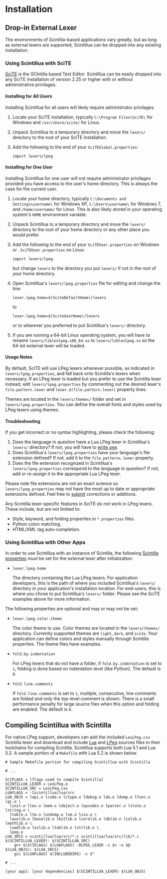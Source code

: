# Installation

## Drop-in External Lexer

The environments of Scintilla-based applications vary greatly, but as long as
external lexers are supported, Scintillua can be dropped into any existing
installation.

### Using Scintillua with SciTE

[SciTE][] is the SCIntilla based Text Editor. Scintillua can be easily dropped
into any SciTE installation of version 2.25 or higher with or without
administrative privilages.

[SciTE]: http://scintilla.org/SciTE.html

#### Installing for All Users

Installing Scintillua for all users will likely require administrator
privilages.

1. Locate your SciTE installation, typically `C:\Program Files\SciTE\` for
   Windows and `/usr/share/scite/` for Linux.
2. Unpack Scintillua to a temporary directory and move the `lexers/` directory
   to the root of your SciTE installation.
3. Add the following to the end of your `SciTEGlobal.properties`:

       import lexers/lpeg

#### Installing for One User

Installing Scintillua for one user will not require administrator privilages
provided you have access to the user's home directory. This is always the case
for the current user.

1. Locate your home directory, typically `C:\Documents and Settings\username\`
   for Windows XP, `C:\Users\username\` for Windows 7, and `/home/username/` for
   Linux. This is also likely stored in your operating system's `HOME`
   environment variable.
2. Unpack Scintillua to a temporary directory and move the `lexers/` directory
   to the root of your home directory or any other place you would prefer.
3. Add the following to the end of your `SciTEUser.properties` on Windows or
   `.SciTEUser.properties` on Linux:

       import lexers/lpeg

   but change `lexers` to the directory you put `lexers/` if not in the root of
   your home directory.
4. Open Scintillua's `lexers/lpeg.properties` file for editing and change the
   line:

       lexer.lpeg.home=$(SciteDefaultHome)/lexers

   to

       lexer.lpeg.home=$(SciteUserHome)/lexers

   or to wherever you preferred to put Scintillua's `lexers/` directory.
5. If you are running a 64-bit Linux operating system, you will have to rename
   `lexers/liblexlpeg.x86_64.so` to `lexers/liblexlpeg.so` so the 64-bit
   external lexer will be loaded.

#### Usage Notes

By default, SciTE will use LPeg lexers whenever possible, as indicated in
`lexers/lpeg.properties`, and fall back onto Scintilla's lexers when necessary.
If an LPeg lexer is loaded but you prefer to use the Scintilla lexer instead,
edit `lexers/lpeg.properties` by commenting out the desired lexer's
`file.pattern.lexer` and `lexer.$(file.pattern.lexer)` property lines.

Themes are located in the `lexers/themes/` folder and set in
`lexers/lpeg.properties`. You can define the overall fonts and styles used by
LPeg lexers using themes.

#### Troubleshooting

If you get incorrect or no syntax highlighting, please check the following:

1. Does the language in question have a Lua LPeg lexer in Scintillua's `lexers/`
   directory? If not, you will have to [write one][].
2. Does Scintillua's `lexers/lpeg.properties` have your language's file
   extension defined? If not, add it to the `file.patterns.lexer` property.
3. Does the file extension recognized in Scintillua's `lexers/lpeg.properties`
   correspond to the language in question? If not, add or re-assign it to the
   appropriate Lua LPeg lexer.

Please note file extensions are not an exact science so `lexers/lpeg.properties`
may not have the most up to date or appropriate extensions defined. Feel free
to [submit][] corrections or additions.

Any Scintilla lexer-specific features in SciTE do not work in LPeg lexers. These
include, but are not limited to:

* Style, keyword, and folding properties in `*.properties` files.
* Python colon matching.
* HTML/XML tag auto-completion.

[write one]: api/lexer.html
[submit]: README.html#Contact

### Using Scintillua with Other Apps

In order to use Scintillua with an instance of Scintilla, the following
[Scintilla properties][] *must* be set for the external lexer after
initialization:

* `lexer.lpeg.home`

  The directory containing the Lua LPeg lexers. For application developers, this
  is the path of where you included Scintillua's `lexers/` directory in your
  application's installation location. For end-users, this is where you chose to
  put Scintillua's `lexers/` folder. Please see the SciTE examples above for
  more information.

[Scintilla properties]: http://scintilla.org/ScintillaDoc.html#SCI_SETPROPERTY

The following properties are optional and may or may not be set:

* `lexer.lpeg.color.theme`

  The color theme to use. Color themes are located in the `lexers/themes/`
  directory. Currently supported themes are `light`, `dark`, and `scite`. Your
  application can define colors and styles manually through Scintilla
  properties. The theme files have examples.

* `fold.by.indentation`

  For LPeg lexers that do not have a folder, if `fold.by.indentation` is set to
  `1`, folding is done based on indentation level (like Python). The default is
  `0`.

* `fold.line.comments`

  If `fold.line.comments` is set to `1`, multiple, consecutive, line comments
  are folded and only the top-level comment is shown. There is a small
  performance penalty for large source files when this option and folding are
  enabled. The default is `0`.

## Compiling Scintillua with Scintilla

For native LPeg support, developers can add the included `LexLPeg.cxx` Scintilla
lexer and download and include [Lua][] and [LPeg][] sources files to their
toolchains for compiling Scintilla. Scintillua supports both Lua 5.1 and
Lua 5.2. A sample portion of a `Makefile` with Lua 5.2 is shown below.

    # Sample Makefile portion for compiling Scintillua with Scintilla

    # ...

    SCIFLAGS = [flags used to compile Scintilla]
    SCINTILLUA_LEXER = LexLPeg.o
    SCINTILLUA_SRC = LexLPeg.cxx
    LUAFLAGS = -Iscintillua/lua/src
    LUA_OBJS = lapi.o lcode.o lctype.o ldebug.o ldo.o ldump.o lfunc.o lgc.o \
      linit.o llex.o lmem.o lobject.o lopcodes.o lparser.o lstate.o lstring.o \
      ltable.o ltm.o lundump.o lvm.o lzio.o \
      lauxlib.o lbaselib.o lbitlib.o lcorolib.o ldblib.o liolib.o lmathlib.o \
      loadlib.o loslib.o ltablib.o lstrlib.o \
      lpeg.o
    LUA_SRCS = scintillua/lua/src/*.c scintillua/lua/src/lib/*.c
    $(SCINTILLUA_LEXER): $(SCINTILLUA_SRC)
    	g++ $(SCIFLAGS) $(LUAFLAGS) -DLPEG_LEXER -c $< -o $@
    $(LUA_OBJS): $(LUA_SRCS)
    	gcc $(LUAFLAGS) $(INCLUDEDIRS) -c $^

    # ...

    [your app]: [your dependencies] $(SCINTILLUA_LEXER) $(LUA_OBJS)

[Lua]: http://lua.org
[LPeg]: http://www.inf.puc-rio.br/~roberto/lpeg/lpeg.html
